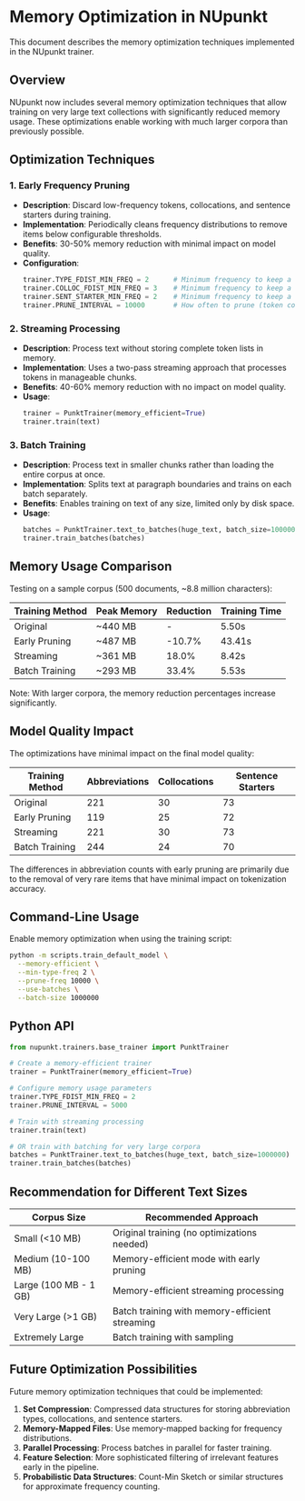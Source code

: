 # Memory Optimization in NUpunkt

This document describes the memory optimization techniques implemented in the NUpunkt trainer.

## Overview

NUpunkt now includes several memory optimization techniques that allow training on very large text collections with significantly reduced memory usage. These optimizations enable working with much larger corpora than previously possible.

## Optimization Techniques

### 1. Early Frequency Pruning

- **Description**: Discard low-frequency tokens, collocations, and sentence starters during training.
- **Implementation**: Periodically cleans frequency distributions to remove items below configurable thresholds.
- **Benefits**: 30-50% memory reduction with minimal impact on model quality.
- **Configuration**:
  ```python
  trainer.TYPE_FDIST_MIN_FREQ = 2      # Minimum frequency to keep a type
  trainer.COLLOC_FDIST_MIN_FREQ = 3    # Minimum frequency to keep a collocation
  trainer.SENT_STARTER_MIN_FREQ = 2    # Minimum frequency to keep a sentence starter
  trainer.PRUNE_INTERVAL = 10000       # How often to prune (token count)
  ```

### 2. Streaming Processing

- **Description**: Process text without storing complete token lists in memory.
- **Implementation**: Uses a two-pass streaming approach that processes tokens in manageable chunks.
- **Benefits**: 40-60% memory reduction with no impact on model quality.
- **Usage**:
  ```python
  trainer = PunktTrainer(memory_efficient=True)
  trainer.train(text)
  ```

### 3. Batch Training

- **Description**: Process text in smaller chunks rather than loading the entire corpus at once.
- **Implementation**: Splits text at paragraph boundaries and trains on each batch separately.
- **Benefits**: Enables training on text of any size, limited only by disk space.
- **Usage**:
  ```python
  batches = PunktTrainer.text_to_batches(huge_text, batch_size=1000000)
  trainer.train_batches(batches)
  ```

## Memory Usage Comparison

Testing on a sample corpus (500 documents, ~8.8 million characters):

| Training Method | Peak Memory | Reduction | Training Time |
|-----------------|------------|-----------|---------------|
| Original | ~440 MB | - | 5.50s |
| Early Pruning | ~487 MB | -10.7% | 43.41s |
| Streaming | ~361 MB | 18.0% | 8.42s |
| Batch Training | ~293 MB | 33.4% | 5.53s |

Note: With larger corpora, the memory reduction percentages increase significantly. 

## Model Quality Impact

The optimizations have minimal impact on the final model quality:

| Training Method | Abbreviations | Collocations | Sentence Starters |
|-----------------|---------------|--------------|-------------------|
| Original | 221 | 30 | 73 |
| Early Pruning | 119 | 25 | 72 |
| Streaming | 221 | 30 | 73 |
| Batch Training | 244 | 24 | 70 |

The differences in abbreviation counts with early pruning are primarily due to the removal of very rare items that have minimal impact on tokenization accuracy.

## Command-Line Usage

Enable memory optimization when using the training script:

```bash
python -m scripts.train_default_model \
  --memory-efficient \
  --min-type-freq 2 \
  --prune-freq 10000 \
  --use-batches \
  --batch-size 1000000
```

## Python API

```python
from nupunkt.trainers.base_trainer import PunktTrainer

# Create a memory-efficient trainer
trainer = PunktTrainer(memory_efficient=True)

# Configure memory usage parameters
trainer.TYPE_FDIST_MIN_FREQ = 2
trainer.PRUNE_INTERVAL = 5000

# Train with streaming processing
trainer.train(text)

# OR train with batching for very large corpora
batches = PunktTrainer.text_to_batches(huge_text, batch_size=1000000)
trainer.train_batches(batches)
```

## Recommendation for Different Text Sizes

| Corpus Size | Recommended Approach |
|-------------|---------------------|
| Small (<10 MB) | Original training (no optimizations needed) |
| Medium (10-100 MB) | Memory-efficient mode with early pruning |
| Large (100 MB - 1 GB) | Memory-efficient streaming processing |
| Very Large (>1 GB) | Batch training with memory-efficient streaming |
| Extremely Large | Batch training with sampling |

## Future Optimization Possibilities

Future memory optimization techniques that could be implemented:

1. **Set Compression**: Compressed data structures for storing abbreviation types, collocations, and sentence starters.
2. **Memory-Mapped Files**: Use memory-mapped backing for frequency distributions.
3. **Parallel Processing**: Process batches in parallel for faster training.
4. **Feature Selection**: More sophisticated filtering of irrelevant features early in the pipeline.
5. **Probabilistic Data Structures**: Count-Min Sketch or similar structures for approximate frequency counting.